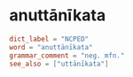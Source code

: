 # anuttānīkata

``` toml
dict_label = "NCPED"
word = "anuttānīkata"
grammar_comment = "neg. mfn."
see_also = ["uttānīkata"]
```

